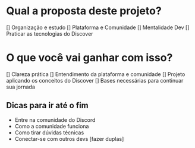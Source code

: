 # Qual a proposta deste projeto?
[] Organização e estudo
[] Plataforma  e Comunidade
[] Mentalidade Dev
[] Praticar as tecnologias do Discover

# O que você vai ganhar com isso?

[] Clareza prática
[] Entendimento da plataforma e comunidade
[] Projeto aplicando os conceitos do Discover
[] Bases necessárias para continuar sua jornada

## Dicas para ir até o fim
* Entre na comunidade do Discord
* Como a comunidade funciona
* Como tirar dúvidas técnicas
* Conectar-se com outros devs [fazer duplas]


# 